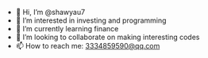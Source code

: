 - 👋 Hi, I’m @shawyau7
- 👀 I’m interested in investing and programming
- 🌱 I’m currently learning finance
- 💞️ I’m looking to collaborate on making interesting codes
- 📫 How to reach me: 3334859590@qq.com

<!---
shawyau7/shawyau7 is a ✨ special ✨ repository because its `README.md` (this file) appears on your GitHub profile.
You can click the Preview link to take a look at your changes.
--->
